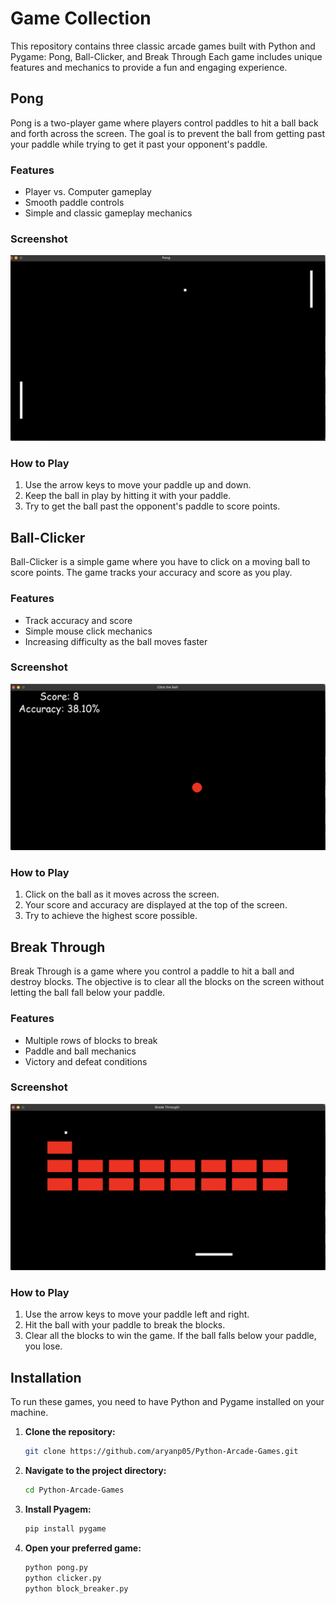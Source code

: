 # Game Collection

This repository contains three classic arcade games built with Python and Pygame: Pong, Ball-Clicker, and Break Through Each game includes unique features and mechanics to provide a fun and engaging experience.

## Pong

Pong is a two-player game where players control paddles to hit a ball back and forth across the screen. The goal is to prevent the ball from getting past your paddle while trying to get it past your opponent's paddle.

### Features
- Player vs. Computer gameplay
- Smooth paddle controls
- Simple and classic gameplay mechanics

### Screenshot
![Pong Screenshot](screenshots/pong.png)

### How to Play
1. Use the arrow keys to move your paddle up and down.
2. Keep the ball in play by hitting it with your paddle.
3. Try to get the ball past the opponent's paddle to score points.

## Ball-Clicker

Ball-Clicker is a simple game where you have to click on a moving ball to score points. The game tracks your accuracy and score as you play.

### Features
- Track accuracy and score
- Simple mouse click mechanics
- Increasing difficulty as the ball moves faster

### Screenshot
![Ball-Clicker Screenshot](screenshots/ball-clicker.png)

### How to Play
1. Click on the ball as it moves across the screen.
2. Your score and accuracy are displayed at the top of the screen.
3. Try to achieve the highest score possible.

## Break Through

Break Through is a game where you control a paddle to hit a ball and destroy blocks. The objective is to clear all the blocks on the screen without letting the ball fall below your paddle.

### Features
- Multiple rows of blocks to break
- Paddle and ball mechanics
- Victory and defeat conditions

### Screenshot
![Break Through Screenshot](screenshots/breakthrough.png)

### How to Play
1. Use the arrow keys to move your paddle left and right.
2. Hit the ball with your paddle to break the blocks.
3. Clear all the blocks to win the game. If the ball falls below your paddle, you lose.

## Installation

To run these games, you need to have Python and Pygame installed on your machine.

1. **Clone the repository:**
   ```bash
   git clone https://github.com/aryanp05/Python-Arcade-Games.git
   ```
2. **Navigate to the project directory:**
   ```bash
   cd Python-Arcade-Games
   ```
3. **Install Pyagem:**
   ```bash
   pip install pygame
   ```
4. **Open your preferred game:**
   ```bash
   python pong.py
   python clicker.py
   python block_breaker.py
   ```
